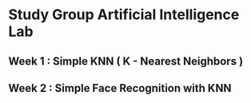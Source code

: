 # Study Group Artificial Intelligence Lab


## Week 1 : Simple KNN ( K - Nearest Neighbors )
## Week 2 : Simple Face Recognition with KNN
